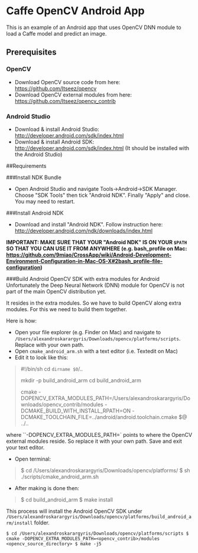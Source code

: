 # Caffe OpenCV Android App
This is an example of an Android app that uses OpenCV DNN module to load a Caffe model and predict an image.

## Prerequisites

### OpenCV
- Download OpenCV source code from here: https://github.com/Itseez/opencv
- Download OpenCV external modules from here: https://github.com/Itseez/opencv_contrib

### Android Studio
- Download & install Android Studio:  http://developer.android.com/sdk/index.html
- Download & install Android SDK:  http://developer.android.com/sdk/index.html (It should be installed with the Android Studio)

##Requirements

###Install NDK Bundle
- Open Android Studio and navigate Tools->Android->SDK Manager. Choose "SDK Tools" then tick "Android NDK". Finally "Apply" and close. You may need to restart. 


###Install Android NDK
- Download and install "Android NDK". Follow instruction here: http://developer.android.com/ndk/downloads/index.html 

**IMPORTANT: MAKE SURE THAT YOUR "Android NDK" IS ON YOUR `$PATH` SO THAT YOU CAN USE IT FROM ANYWHERE 
(e.g. bash_profile on Mac: https://github.com/9miao/CrossApp/wiki/Android-Development-Environment-Configuration-in-Mac-OS-X#2bash_profile-file-configuration)**



###Build Android OpenCV SDK with extra modules for Android
Unfortunately the Deep Neural Network (DNN) module for OpenCV is not part of the main OpenCV distribution yet.

It resides in the extra modules. So we have to build OpenCV along extra modules. For this we need to build them together.

Here is how:

- Open your file explorer (e.g. Finder on Mac) and navigate to ``/Users/alexandroskarargyris/Downloads/opencv/platforms/scripts``. Replace with your own path.
- Open ``cmake_android_arm.sh`` with a text editor (i.e. Textedit on Mac)
- Edit it to look like this:


> #!/bin/sh
> cd `dirname $0`/..
>
> mkdir -p build_android_arm
> cd build_android_arm
>
> cmake -DOPENCV_EXTRA_MODULES_PATH=/Users/alexandroskarargyris/Downloads/opencv_contrib/modules -DCMAKE_BUILD_WITH_INSTALL_RPATH=ON -DCMAKE_TOOLCHAIN_FILE=../android/android.toolchain.cmake $@ ../..

where ``-DOPENCV_EXTRA_MODULES_PATH=` points to where the OpenCV external modules reside. So replace it with your own path. Save and exit your text editor.

- Open terminal:
> $ cd /Users/alexandroskarargyris/Downloads/opencv/platforms/
> $ sh ./scripts/cmake_android_arm.sh

- After making is done then: 
> $ cd build_android_arm
> $ make install

This process will install the Android OpenCV SDK under ``/Users/alexandroskarargyris/Downloads/opencv/platforms/build_android_arm/install`` folder.



``
$ cd /Users/alexandroskarargyris/Downloads/opencv/platforms/scripts
$ cmake -DOPENCV_EXTRA_MODULES_PATH=<opencv_contrib>/modules <opencv_source_directory>
$ make -j5
``


 
